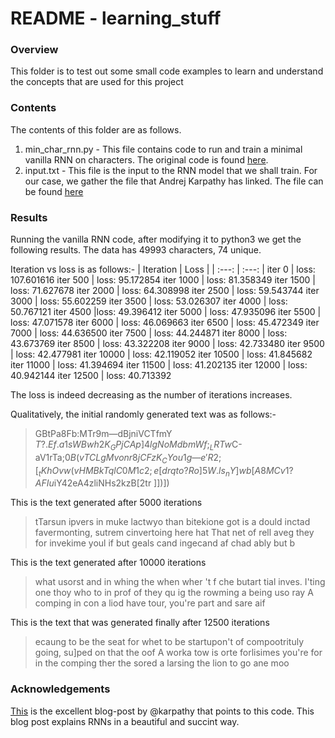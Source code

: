 # README - learning_stuff

### Overview

This folder is to test out some small code examples to learn and understand the concepts that are used for this project

### Contents

The contents of this folder are as follows.
1. min_char_rnn.py - This file contains code to run and train a minimal vanilla RNN on characters. The original code is found [here](https://gist.github.com/karpathy/d4dee566867f8291f086).
2. input.txt - This file is the input to the RNN model that we shall train. For our case, we gather the file that Andrej Karpathy has linked. The file can be found [here](https://cs.stanford.edu/people/karpathy/char-rnn/pg.txt)

### Results
Running the vanilla RNN code, after modifying it to python3 we get the following results.
The data has 49993 characters, 74 unique.

Iteration vs loss is as follows:-
| Iteration | Loss |
| :---: | :---: |
iter 0 | loss: 107.601616
iter 500 | loss: 95.172854
iter 1000 | loss: 81.358349
iter 1500 | loss: 71.627678
iter 2000 | loss: 64.308998
iter 2500 | loss: 59.543744
iter 3000 | loss: 55.602259
iter 3500 | loss: 53.026307
iter 4000 | loss: 50.767121
iter 4500 |loss: 49.396412
iter 5000 | loss: 47.935096
iter 5500 | loss: 47.071578
iter 6000 | loss: 46.069663
iter 6500 | loss: 45.472349
iter 7000 | loss: 44.636500
iter 7500 | loss: 44.244871
iter 8000 | loss: 43.673769
iter 8500 | loss: 43.322208
iter 9000 | loss: 42.733480
iter 9500 | loss: 42.477981
iter 10000 | loss: 42.119052
iter 10500 | loss: 41.845682
iter 11000 | loss: 41.394694
iter 11500 | loss: 41.202135
iter 12000 | loss: 40.942144
iter 12500 | loss: 40.713392

The loss is indeed decreasing as the number of iterations increases.


Qualitatively, the initial randomly generated text was as follows:-
> GBtPa8Fb:MTr9m—dBjniVCTfmY $T?.Ef.a1sW Bwh2K_GPjCAp] 4lgNoMdbmWf;_LRTw$C-aV1rTa;0$B(vTCLgMvonr8jCFzK_CYou1g—e'R2;[_tKhOvw(vHMBkTqlC0M1c2;e[drqto?Ro]5W.ls_nY]wb[A8MCv1?AFIu%4EScn$iY42eA4zliNHs2kzB[2tr ]])])

This is the text generated after 5000 iterations
> tTarsun ipvers in muke lactwyo than bitekione got is a dould inctad favermonting, sutrem cinvertoing here hat That net of rell aveg they for invekime youl if but geals cand ingecand af chad ably but b 

This is the text generated after 10000 iterations
> what usorst and in whing the when wher 't f che butart tial inves. I'ting one thoy who to in prof of they qu ig the  rowming a being uso ray A comping in con a liod have tour, you're part and sare aif

This is the text that was generated finally after 12500 iterations
>  ecaung to be the seat for whet to be startupon't of compootrituly going, su]ped on that the oof A worka tow is orte forlisimes you're for in the comping ther the sored a larsing the lion to go ane moo
### Acknowledgements

[This](http://karpathy.github.io/2015/05/21/rnn-effectiveness/) is the excellent blog-post by @karpathy that points to this code. This blog post explains RNNs in a beautiful and succint way.

